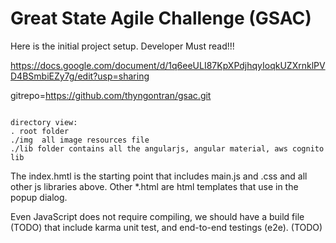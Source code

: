 # Great State Agile Challenge (GSAC)


Here is the initial project setup.  Developer Must read!!!

https://docs.google.com/document/d/1q6eeULI87KpXPdjhqyIoqkUZXrnklPVD4BSmbiEZy7g/edit?usp=sharing

gitrepo=https://github.com/thyngontran/gsac.git

<code>
directory view:
. root folder
./img  all image resources file
./lib folder contains all the angularjs, angular material, aws cognito lib 
</code>

The index.hmtl is the starting point that includes main.js and .css and all other js libraries above.  Other *.html are html templates that use in the popup dialog.

Even JavaScript does not require compiling, we should have a build file (TODO) that include karma unit test, and end-to-end testings (e2e).   (TODO) 


